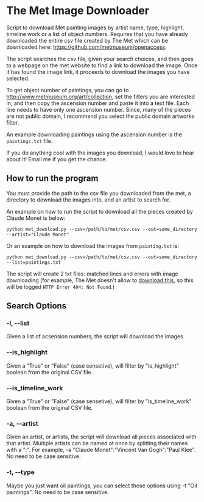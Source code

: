 # The Met Image Downloader #

Script to download Met painting images by artist name, type, highlight, timeline work or a list of object numbers. Requires that you have already
 downloaded the entire csv file created by The Met which can be downloaded here: https://github.com/metmuseum/openaccess.

The script searches the csv file, given your search choices, and then goes to a webpage on the met website to find a link to download the image. Once it
 has found the image link, it proceeds to download the images you have selected.

To get object number of paintings, you can go to http://www.metmuseum.org/art/collection, set the filters you are interested
in, and then copy the ascension number and paste it into a text file. Each line needs to have only one ascension number. Since,
many of the pieces are not public domain, I recommend you select the public domain artworks filter.

An example downloading paintings using the ascension number is the `paintings.txt` file.

If you do anything cool with the images you download, I would love to hear about it! Email me if you get the chance.

## How to run the program ##

You must provide the path to the csv file you downloaded from the met, a directory to download the images into, and an artist to search for.

An example on how to run the script to download all the pieces created by Claude Monet is below:

`python met_download.py --csv=/path/to/met/csv.csv --out=some_directory --artist="Claude Monet"`

Or an example on how to download the images from `painting.txt` is:

`python met_download.py --csv=/path/to/met/csv.csv --out=some_directory --list=paintings.txt`

The script will create 2 txt files: matched lines and errors with image downloading (for example, The Met doesn't allow to [download this](http://www.metmuseum.org/art/collection/search/10393), so this will be logged `HTTP Error 404: Not Found`.)

## Search Options ##

### -l, --list ###

Given a list of acsension numbers, the script will download the images

### --is_highlight ###

Given a "True" or "False" (case sensetive), will filter by "is_highlight" boolean from the original CSV file.

### --is_timeline_work ###

Given a "True" or "False" (case sensetive), will filter by "is_timeline_work" boolean from the original CSV file.

### -a, --artist ###

Given an artist, or artists, the script will download all pieces associated with that artist. Multiple artists can
be named at once by splitting their names with a ":". For example, -a "Claude Monet":"Vincent Van Gogh":"Paul Klee". No need to be case sensitive.

### -t, --type ###

Maybe you just want oil paintings, you can select those options using -t "Oil paintings". No need to be case sensitive.






